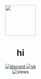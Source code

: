 
<div id="header" align="center">
  <img src="https://avatars.githubusercontent.com/u/76656373?v=4" width="100" />
  <h1>hi</h1>
  <div id="badges">
    <a href="https://discord.com/users/501109557506998283">
      <img src="https://img.shields.io/badge/discord-blue?logo=discord&logoColor=white&style=for-the-badge" alt="discord"/>
    </a>
    <a href="https://vk.com/discared">
      <img src="https://img.shields.io/badge/vk-blue?logo=vk&logoColor=white&style=for-the-badge" alt="vk"/>
    </a>
  </div>
  <div id="views">
    <img src="https://komarev.com/ghpvc/?username=discxrd&style=flat-square&color=blue" alt="views"/>
  </div>
</div>

